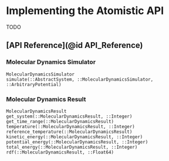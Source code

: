 # Implementing the Atomistic API

TODO

## [API Reference](@id API_Reference)

### Molecular Dynamics Simulator

```@docs
MolecularDynamicsSimulator
simulate(::AbstractSystem, ::MolecularDynamicsSimulator, ::ArbitraryPotential)
```

### Molecular Dynamics Result

```@docs
MolecularDynamicsResult
get_system(::MolecularDynamicsResult, ::Integer)
get_time_range(::MolecularDynamicsResult)
temperature(::MolecularDynamicsResult, ::Integer)
reference_temperature(::MolecularDynamicsResult)
kinetic_energy(::MolecularDynamicsResult, ::Integer)
potential_energy(::MolecularDynamicsResult, ::Integer)
total_energy(::MolecularDynamicsResult, ::Integer)
rdf(::MolecularDynamicsResult, ::Float64)
```

